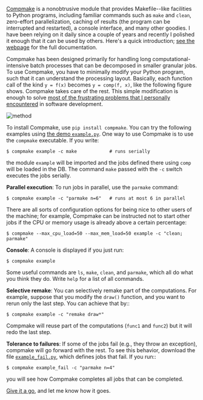 <!--<div style='float: right; margin: 1em;margin-right:-3em'><img style='width: 16em' src='http://andreacensi.github.com/compmake/static/logo/compmake-logo.png' /></div>

A few years ago, at a [SLAM][slam] summer school in Oxford, 
I attended a talk by [Frank Dellaert][frank] about a scientist's "secret weapons".
I believe he was channeling his advisor [Herb Simon][simon] 
in saying that every scientist must have a secret weapon that give them an
edge against the others. (For the record, Frank's secret weapon is [OCaml][ocaml].)
In this age where most science is highly computational and data-based, the secret weapons are often software tools. [Compmake][compmake] has become one of my secret weapons.-->

[compmake]: http://andreacensi.github.com/compmake/
[simon]: http://en.wikipedia.org/wiki/Herbert_A._Simon
[slam]: http://en.wikipedia.org/wiki/Simultaneous_localization_and_mapping
[frank]: http://www.cc.gatech.edu/~dellaert/
[ocaml]: http://en.wikipedia.org/wiki/OCaml

[compmake]: http://andreacensi.github.com/compmake/

[Compmake][compmake] is a nonobtrusive module that provides Makefile--like facilities to Python programs, including familiar commands 
such as ``make`` and ``clean``, zero-effort parallelization, caching of results (the program can be interrupted and restarted), a console interface, and many other goodies. I have been relying on it daily since a couple of years and
recently I polished it enough that it can be used by others.
 Here's a quick
introduction; [see the webpage][compmake] for the full documentation.

Compmake has been designed primarily for handling long computational-intensive
batch processes that can be decomposed in smaller granular jobs.
To use Compmake, you have to minimally modify your Python program,
such that it can understand the processing layout. 
Basically, each function call of the kind ``y = f(x)`` becomes  ``y = comp(f, x)``, like the following figure shows. 
Compmake takes care of the rest. This simple modification is enough
to solve [most of the frustrating problems that I personally encountered][problems]
in software development.

[problems]: http://andreacensi.github.com/compmake/why.html

![method](http://andreacensi.github.com/compmake/images/initial.png)

[example]: http://andreacensi.github.com/compmake/static/demos/example.py
[example_fail]: http://andreacensi.github.com/compmake/static/demos/example_fail.py

To install Compmake, use ``pip install compmake``. You can try the following examples using [the demo ``example.py``][example].
One way to use Compmake is to use the ``compmake`` executable.
If you write:

    $ compmake example -c make            # runs serially

the module ``example`` will be imported and the jobs defined there 
using ``comp`` will be loaded in the DB. The command ``make`` 
passed with the ``-c`` switch executes the jobs serially.

**Parallel execution**: To run jobs in parallel, use the ``parmake`` command:

    $ compmake example -c "parmake n=6"   # runs at most 6 in parallel

There are all sorts of configuration options for being nice to other users of the machine; for example, Compmake can be instructed not to start other jobs if the CPU or memory usage is already above a certain percentage: 

    $ compmake --max_cpu_load=50 --max_mem_load=50 example -c "clean; parmake"



**Console**: A console is displayed if you just run:
    
    $ compmake example 

Some useful commands are ``ls``, ``make``, ``clean``, and ``parmake``, which 
all do what you think they do.  Write ``help`` for a list of all commands.

**Selective remake**: You can selectively remake part of the computations. For example, suppose that you modify the ``draw()`` function, and you want to
rerun only the last step. You can achieve that by::

    $ compmake example -c "remake draw*"

Compmake will reuse part of the computations (``func1`` and ``func2``)
but it will redo the last step.

**Tolerance to failures**:  If some of the jobs fail (e.g., they throw an exception), compmake will go forward with the rest. To see this behavior, download the file [``example_fail.py``][example_fail], which defines jobs that fail. If you run::

    $ compmake example_fail -c "parmake n=4"

you will see how Compmake completes all jobs that can be completed.

[Give it a go][compmake], and let me know how it goes.
